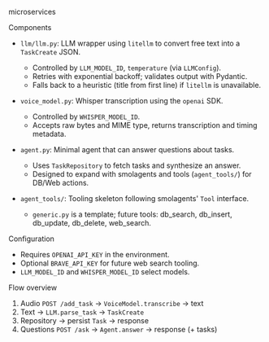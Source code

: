 microservices

Components

- `llm/llm.py`: LLM wrapper using `litellm` to convert free text into a `TaskCreate` JSON.
  - Controlled by `LLM_MODEL_ID`, `temperature` (via `LLMConfig`).
  - Retries with exponential backoff; validates output with Pydantic.
  - Falls back to a heuristic (title from first line) if `litellm` is unavailable.

- `voice_model.py`: Whisper transcription using the `openai` SDK.
  - Controlled by `WHISPER_MODEL_ID`.
  - Accepts raw bytes and MIME type, returns transcription and timing metadata.

- `agent.py`: Minimal agent that can answer questions about tasks.
  - Uses `TaskRepository` to fetch tasks and synthesize an answer.
  - Designed to expand with smolagents and tools (`agent_tools/`) for DB/Web actions.

- `agent_tools/`: Tooling skeleton following smolagents' `Tool` interface.
  - `generic.py` is a template; future tools: db_search, db_insert, db_update, db_delete, web_search.

Configuration

- Requires `OPENAI_API_KEY` in the environment.
- Optional `BRAVE_API_KEY` for future web search tooling.
- `LLM_MODEL_ID` and `WHISPER_MODEL_ID` select models.

Flow overview

1) Audio `POST /add_task` → `VoiceModel.transcribe` → text
2) Text → `LLM.parse_task` → `TaskCreate`
3) Repository → persist `Task` → response
4) Questions `POST /ask` → `Agent.answer` → response (+ tasks)

